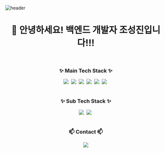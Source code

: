 ![header](https://capsule-render.vercel.app/api?type=waving&color=gradient&height=300&section=header&text=Seongjin's%20GitHub%20%F0%9F%A4%97)
<!-- 타이틀 부분 -->
<div align="center">
  <h1>👋 안녕하세요! 백엔드 개발자 조성진입니다!!!</h1>
</div>

<br>

<!-- Main Tech Stack -->
<h3 align="center">✨ Main Tech Stack ✨</h3>
<div align="center">
  <img src="https://img.shields.io/badge/Java-ED8B00?style=for-the-badge&logo=java&logoColor=white" />&nbsp
  <img src="https://img.shields.io/badge/Spring-6DB33F?style=for-the-badge&logo=spring&logoColor=white" />&nbsp
  <img src="https://img.shields.io/badge/Spring%20Boot-6DB33F?style=for-the-badge&logo=springboot&logoColor=white" />&nbsp
  <img src="https://img.shields.io/badge/Spring%20Data%20JPA-6DB33F?style=for-the-badge&logo=spring&logoColor=white" />&nbsp
  <img src="https://img.shields.io/badge/MySQL-4479A1?style=for-the-badge&logo=mysql&logoColor=white" />&nbsp
  <img src="https://img.shields.io/badge/MariaDB-003545?style=for-the-badge&logo=mariadb&logoColor=white" />&nbsp
</div>

<br>

<!-- Sub Tech Stack -->
<h3 align="center">✨ Sub Tech Stack ✨</h3>
<div align="center">
  <img src="https://img.shields.io/badge/React-61DAFB?style=for-the-badge&logo=react&logoColor=black" />&nbsp
  <img src="https://img.shields.io/badge/React%20Native-61DAFB?style=for-the-badge&logo=react&logoColor=black" />&nbsp
</div>

<br>

<!-- Contact -->
<h3 align="center">📫 Contact 📫</h3>
<div align="center">
  <a href="mailto:chobocho990815@gmail.com">
    <img src="https://img.shields.io/badge/chobocho990815@gmail.com-D14836?style=for-the-badge&logo=gmail&logoColor=white" />
  </a>
  <br><br>
</div>
